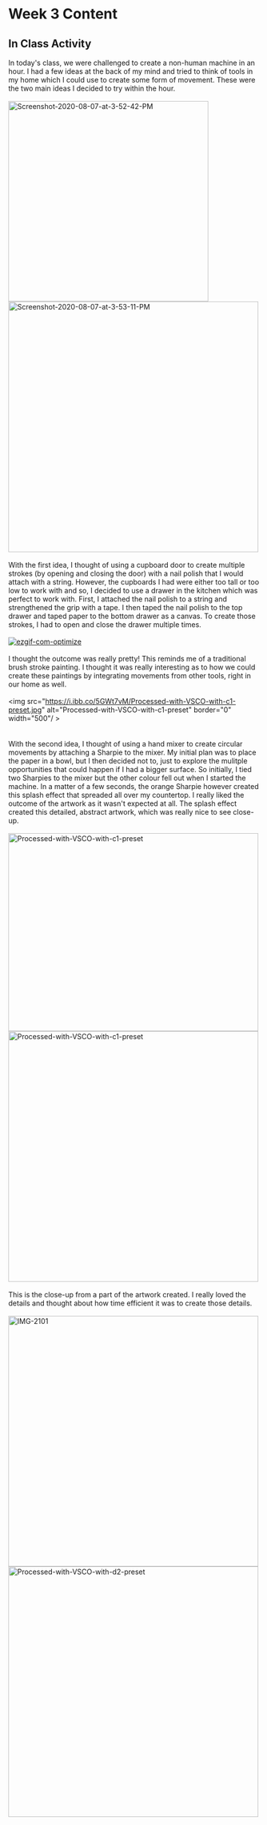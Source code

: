 # Week 3 Content

## In Class Activity

In today's class, we were challenged to create a non-human machine in an hour. I had a few ideas at the back of my mind and tried to think of tools in my home which I could use to create some form of movement.
These were the two main ideas I decided to try within the hour.
<br/> 
<br/> 
<img src="https://i.ibb.co/MnbQ8tz/Screenshot-2020-08-07-at-3-52-42-PM.png" alt="Screenshot-2020-08-07-at-3-52-42-PM" border="0" width="400"/> <img src="https://i.ibb.co/zSL54FD/Screenshot-2020-08-07-at-3-53-11-PM.png" alt="Screenshot-2020-08-07-at-3-53-11-PM" border="0" width="500"/>
<br/> 
<br/> 
With the first idea, I thought of using a cupboard door to create multiple strokes (by opening and closing the door) with a nail polish that I would attach with a string. However, the cupboards I had were either too tall or too low to work with and so, I decided to use a drawer in the kitchen which was perfect to work with. First, I attached the nail polish to a string and strengthened the grip with a tape. I then taped the nail polish to the top drawer and taped paper to the bottom drawer as a canvas. To create those strokes, I had to open and close the drawer multiple times. 
<br/> 
<br/> 
<a href="https://ibb.co/sCG9TBD"><img src="https://i.ibb.co/LrWdTGq/ezgif-com-optimize.gif" alt="ezgif-com-optimize" border="0"></a>
<br/>
<br/> 
I thought the outcome was really pretty! This reminds me of a traditional brush stroke painting. I thought it was really interesting as to how we could create these paintings by integrating movements from other tools, right in our home as well.
<br/>
<br/> 
<img src="https://i.ibb.co/5GWt7vM/Processed-with-VSCO-with-c1-preset.jpg" alt="Processed-with-VSCO-with-c1-preset" border="0" width="500"/ >
<br/>
<br/>
<br/> 
With the second idea, I thought of using a hand mixer to create circular movements by attaching a Sharpie to the mixer. My initial plan was to place the paper in a bowl, but I then decided not to, just to explore the mulitple opportunities that could happen if I had a bigger surface. So initially, I tied two Sharpies to the mixer but the other colour fell out when I started the machine. In a matter of a few seconds, the orange Sharpie however created this splash effect that spreaded all over my countertop. I really liked the outcome of the artwork as it wasn't expected at all. The splash effect created this detailed, abstract artwork, which was really nice to see close-up.
<br/>
<br/> 
<img src="https://i.ibb.co/Dz3y1hT/Processed-with-VSCO-with-c1-preset.jpg" alt="Processed-with-VSCO-with-c1-preset" border="0" width="500" height="395"/> <img src="https://i.ibb.co/2gh4VrN/Processed-with-VSCO-with-c1-preset.jpg" alt="Processed-with-VSCO-with-c1-preset" border="0" width="500"/>
<br/>
<br/> 
This is the close-up from a part of the artwork created. I really loved the details and thought about how time efficient it was to create those details. 
<br/>
<br/> 
<img src="https://i.ibb.co/f0V4fMY/IMG-2101.jpg" alt="IMG-2101" border="0" width="500"/> <img src="https://i.ibb.co/vZyrLHs/Processed-with-VSCO-with-d2-preset.jpg" alt="Processed-with-VSCO-with-d2-preset" border="0" width="500"/>
